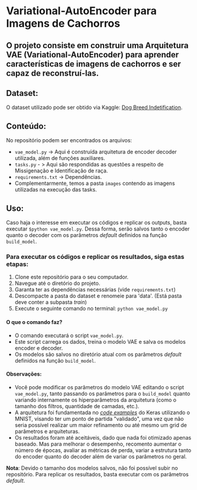 # Variational-AutoEncoder para Imagens de Cachorros

## O projeto consiste em construir uma Arquitetura VAE (Variational-AutoEncoder) para aprender características de imagens de cachorros e ser capaz de reconstruí-las.

## Dataset:
  
O dataset utilizado pode ser obtido via Kaggle: [Dog Breed Indetification](https://www.kaggle.com/c/dog-breed-identification/data).

## Conteúdo:

No repositório podem ser encontrados os arquivos:
- `vae_model.py` -> Aqui é construída arquitetura de encoder decoder utilizada, além de funções auxiliares.
- `tasks.py` - > Aqui são respondidas as questões a respeito de Missigenação e Identificação de raça.
- `requirements.txt` -> Dependências.
- Complementarmente, temos a pasta `images` contendo as imagens utilizadas na execução das tasks. 

## Uso:

Caso haja o interesse em executar os códigos e replicar os outputs, basta executar `$python vae_model.py`. Dessa forma, serão salvos tanto o encoder quanto o decoder com os parâmetros _default_ definidos na função `build_model`.

### Para executar os códigos e replicar os resultados, siga estas etapas:

1. Clone este repositório para o seu computador.
2. Navegue até o diretório do projeto.
3. Garanta ter as dependências necessárias (vide `requirements.txt`)
4. Descompacte a pasta do dataset e renomeie para 'data'. (Está pasta deve conter a subpasta _train_)
5. Execute o seguinte comando no terminal:
   `python vae_model.py`
   
#### O que o comando faz?

- O comando executará o script `vae_model.py`.
- Este script carrega os dados, treina o modelo VAE e salva os modelos encoder e decoder.
- Os modelos são salvos no diretório atual com os parâmetros _default_ definidos na função `build_model`.

#### Observações:

- Você pode modificar os parâmetros do modelo VAE editando o script `vae_model.py`, tanto passando os parâmetros para o `build_model` quanto variando internamente os hiperparâmetros da arquitetura (como o tamanho dos filtros, quantidade de camadas, etc.).
- A arquitetura foi fundamentada no [ _code examples_](https://keras.io/examples/generative/vae/) do Keras utilizando o MNIST, visando ter um ponto de partida "validado", uma vez que não seria possível realizar um maior refinamento ou até mesmo um grid de parâmetros e arquiteturas.
- Os resultados foram até aceitáveis, dado que nada foi otimizado apenas baseado. Mas para melhorar o desempenho, recomento aumentar o número de épocas, avaliar as métricas de perda, variar a estrutura tanto do encoder quanto do decoder além de variar os parâmetros no geral. 


**Nota**: Devido o tamanho dos modelos salvos, não foi possível subir no repositório. Para replicar os resultados, basta executar com os parâmetros _default_.
